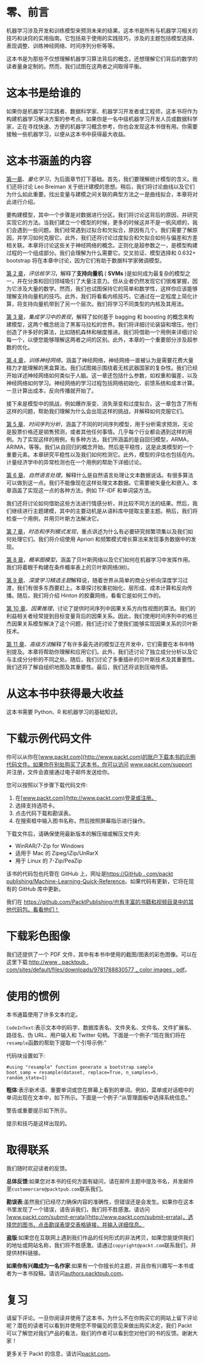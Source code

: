 

# 零、前言

机器学习涉及开发和训练模型来预测未来的结果。这本书是所有与机器学习相关的技巧和诀窍的实用指南。它包括易于使用的实践技巧，涉及的主题包括模型选择、表现调整、训练神经网络、时间序列分析等等。

这本书是为那些不仅想理解机器学习算法背后的概念，还想理解它们背后的数学的读者量身定制的。然而，我们试图在这两者之间取得平衡。



# 这本书是给谁的

如果你是机器学习实践者、数据科学家、机器学习开发者或工程师，这本书将作为构建机器学习解决方案的参考点。如果你是一名中级机器学习开发人员或数据科学家，正在寻找快速、方便的机器学习概念参考，你也会发现这本书很有用。你需要接触一些机器学习，以便从这本书中获得最大收益。



# 这本书涵盖的内容

[第一章](f5717643-7339-46dd-aad1-9277e0091279.xhtml)、*量化学习*，为后面章节打下基础。首先，我们要理解统计模型的含义。我们还将讨论 Leo Breiman 关于统计建模的思想。稍后，我们将讨论曲线以及它们为什么如此重要。找出变量与建模之间关联的典型方法之一是曲线拟合，本章将对此进行介绍。

要构建模型，其中一个步骤是对数据进行分区。我们将讨论这背后的原因，并研究实现它的方法。当我们建立一个模型的时候，更多的时候这并不是一帆风顺的，我们会遇到一些问题。我们经常遇到过拟合和欠拟合，原因有几个。我们需要了解原因，并学习如何克服它。此外，我们还将讨论过度拟合和欠拟合如何与偏差和方差相关联。本章将讨论这些关于神经网络的概念。正则化是超参数之一，是模型构建过程的一个组成部分。我们会理解为什么需要它。交叉验证、模型选择和 0.632+ bootstrap 将在本章中讨论，因为它们有助于数据科学家微调模型。

[第 2 章](45ee9f11-4147-4e03-aada-856503d75b8a.xhtml)，*评估核学习*，解释了**支持向量机** ( **SVMs** )是如何成为最复杂的模型之一，并在分类和回归领域吸引了大量注意力。但从业者仍然发现它们很难掌握，因为它涉及大量的数学。然而，我们也试图保持它的简单和数学性，这样你应该能够理解支持向量机的技巧。此外，我们将看看内核技巧，它通过在一定程度上简化计算，将支持向量机带到了另一个层次。我们将学习不同类型的内核及其用法。

[第 3 章](35c2f650-4c1a-4c14-8b3c-37b69271c37f.xhtml)，*集成学习中的表现*，解释了如何基于 bagging 和 boosting 的概念来构建模型，这两个概念统治了黑客马拉松的世界。我们将详细讨论装袋和增压。他们创造了许多好的算法，比如随机森林和梯度推进。我们将借助一个用例来详细讨论每一个，以便您能够理解这两者之间的区别。此外，本章的一个重要部分涉及超参数的优化。

[第 4 章](e994d382-9a54-427c-86db-caf852e5c084.xhtml)，*训练神经网络*，涵盖了神经网络，神经网络一直被认为是需要花费大量精力才能理解的黑盒算法。我们试图揭示围绕着无核武器国家的复杂性。我们已经开始详述神经网络如何类似于人脑。这一章还包括什么参数，如权重和偏差，以及神经网络如何学习。神经网络的学习过程包括网络初始化、前馈系统和成本计算。一旦计算出成本，反向传播就开始了。

接下来是模型中的挑战，例如爆炸渐变、消失渐变和过度拟合。这一章包含了所有这样的问题，帮助我们理解为什么会出现这样的挑战，并解释如何克服它们。

[第 5 章](ee522eae-86b5-4fc1-a386-d0088b46fdf4.xhtml)、*时间序列分析*，涵盖了不同的时间序列模型，用于分析需求预测，无论是股票价格还是销售预测，或者其他任何事情。几乎每个行业都会遇到这样的用例。为了实现这样的用例，有多种方法，我们所涵盖的是自回归模型，ARMA，ARIMA，等等。我们从自回归的概念开始。然后是平稳性，这是此类模型的一个重要元素。本章研究平稳性以及我们如何检测它。此外，模型的评估也包括在内。计量经济学中的异常检测也在一个用例的帮助下详细讨论。

[第 6 章](eb5bd372-b8f4-43f2-94ee-6e5d30042cef.xhtml)、*自然语言处理*，解释什么是自然语言处理让文本数据说话。有很多算法可以做到这一点。我们不能像现在这样处理文本数据。它需要被矢量化和嵌入。本章涵盖了实现这一点的各种方法，例如 TF-IDF 和单词袋方法。

我们还将讨论如何借助这些方法进行情感分析，并比较不同方法的结果。然后，我们继续进行主题建模，其中的主要动机是从语料库中提取主要主题。稍后，我们将检查一个用例，并用贝叶斯方法解决它。

[第 7 章](751d8778-9eec-4c2f-964a-e756ac419107.xhtml)，*时态和序列模式发现*，重点讲述为什么有必要研究频繁项集以及我们如何处理它们。我们将介绍使用 Apriori 和频繁模式增长算法来发现事务数据中的发现。

[第 8 章](64be9aad-a25e-4ea4-abbb-bc8ff4cbbe1a.xhtml)，*概率图模型*，涵盖了贝叶斯网络以及它们如何在机器学习中发挥作用。我们将着眼于构建在条件概率表上的贝叶斯网络(树)。

[第 9 章](6fd48e9f-f2fd-4b29-a006-1b151de4960f.xhtml)、*深度学习精选主题*解释说，随着世界从简单的商业分析向深度学习过渡，我们有很多东西要赶上。本章探讨权重初始化、层形成、成本计算和反向传播。随后，我们将介绍 Hinton 的胶囊网络，看看它是如何工作的。

[第 10 章](087b7fc7-b46b-4d41-99ee-fcef04383d06.xhtml)、*因果推理*，讨论了提供时间序列中因果关系方向性视图的算法。我们的利益相关者经常提到目标变量背后的因果关系。因此，我们使用时间序列中的格兰杰因果关系模型解决了这个问题，我们还讨论了使我们能够实现因果关系的贝叶斯技术。

[第 11 章](2625df31-d724-4c6e-9d07-2afbca2ed3de.xhtml)、*高级方法*解释了有许多最先进的模型正在开发中，它们需要在本书中特别提及。本章将帮助你理解和应用它们。此外，我们还讨论了独立成分分析以及它与主成分分析的不同之处。随后，我们讨论了多重插补的贝叶斯技术及其重要性。我们还将了解自组织地图及其重要性。最后，我们还将谈到压缩传感。



# 从这本书中获得最大收益

这本书需要 Python、R 和机器学习的基础知识。



# 下载示例代码文件

你可以从你在[www.packt.com](http://www.packt.com)的账户下载本书的示例代码文件。如果你在别处购买了这本书，你可以访问 www.packt.com/support 并注册，文件会直接通过电子邮件发送给你。

您可以按照以下步骤下载代码文件:

1.  在[www.packt.com](http://www.packt.com)登录或注册。
2.  选择支持选项卡。
3.  点击代码下载和勘误表。
4.  在搜索框中输入图书名称，然后按照屏幕指示进行操作。

下载文件后，请确保使用最新版本的解压缩或解压文件夹:

*   WinRAR/7-Zip for Windows
*   适用于 Mac 的 Zipeg/iZip/UnRarX
*   用于 Linux 的 7-Zip/PeaZip

该书的代码包也托管在 GitHub 上，网址是[https://GitHub . com/packt publishing/Machine-Learning-Quick-Reference](https://github.com/PacktPublishing/Machine-Learning-Quick-Reference)。如果代码有更新，它将在现有的 GitHub 库中更新。

我们在 https://github.com/PacktPublishing/也有丰富的书籍和视频目录中的其他代码包。看看他们！



# 下载彩色图像

我们还提供了一个 PDF 文件，其中有本书中使用的截图/图表的彩色图像。可以在这里下载:[http://www . packtpub . com/sites/default/files/downloads/9781788830577 _ color images . pdf](http://www.packtpub.com/sites/default/files/downloads/%209781788830577_ColorImages.pdf)。



# 使用的惯例

本书通篇使用了许多文本约定。

`CodeInText`:表示文本中的码字、数据库表名、文件夹名、文件名、文件扩展名、路径名、伪 URL、用户输入和 Twitter 句柄。下面是一个例子:“现在我们将在`resample`函数的帮助下提取一个引导示例:”

代码块设置如下:

```
#using "resample" function generate a bootstrap sample
boot_samp = resample(dataset, replace=True, n_samples=5, random_state=1)
```

**粗体**:表示新术语、重要单词或您在屏幕上看到的单词。例如，菜单或对话框中的单词出现在文本中，如下所示。下面是一个例子:“从管理面板中选择系统信息。”

警告或重要提示如下所示。

提示和技巧是这样出现的。



# 取得联系

我们随时欢迎读者的反馈。

**总体反馈**:如果您对本书的任何方面有疑问，请在邮件主题中提及书名，并发邮件至`customercare@packtpub.com`联系我们。

**勘误表**:虽然我们已经尽力确保内容的准确性，但错误还是会发生。如果你在这本书里发现了一个错误，请告诉我们，我们将不胜感激。请访问[www.packt.com/submit-errata](http://www.packt.com/submit-errata)，选择您的图书，点击勘误表提交表格链接，并输入详细信息。

**盗版**:如果您在互联网上遇到我们作品的任何形式的非法拷贝，如果您能提供我们的地址或网站名称，我们将不胜感激。请通过`copyright@packt.com`联系我们，并提供材料链接。

**如果你有兴趣成为一名作家**:如果有一个你擅长的主题，并且你有兴趣写一本书或者为一本书投稿，请访问[authors.packtpub.com](http://authors.packtpub.com/)。



# 复习

请留下评论。一旦你阅读并使用了这本书，为什么不在你购买它的网站上留下评论呢？潜在的读者可以看到并使用您不带偏见的意见来做出购买决定，我们 Packt 可以了解您对我们产品的看法，我们的作者可以看到您对他们的书的反馈。谢谢大家！

更多关于 Packt 的信息，请访问[packt.com](http://www.packt.com/)。